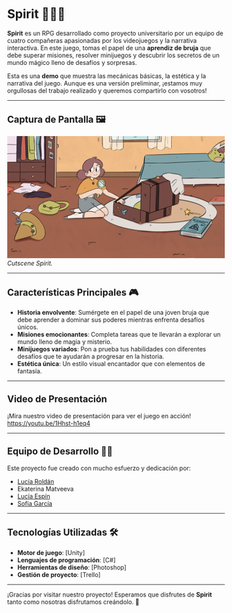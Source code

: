 # Spirit 🧙‍♀️✨

**Spirit** es un RPG desarrollado como proyecto universitario por un equipo de cuatro compañeras apasionadas por los videojuegos y la narrativa interactiva. En este juego, tomas el papel de una **aprendiz de bruja** que debe superar misiones, resolver minijuegos y descubrir los secretos de un mundo mágico lleno de desafíos y sorpresas.

Esta es una **demo** que muestra las mecánicas básicas, la estética y la narrativa del juego. Aunque es una versión preliminar, ¡estamos muy orgullosas del trabajo realizado y queremos compartirlo con vosotros!

---

## Captura de Pantalla 🖼️
![Captura 1](resources/Escena3.png)  
*Cutscene Spirit.*  

---

## Características Principales 🎮

- **Historia envolvente**: Sumérgete en el papel de una joven bruja que debe aprender a dominar sus poderes mientras enfrenta desafíos únicos.
- **Misiones emocionantes**: Completa tareas que te llevarán a explorar un mundo lleno de magia y misterio.
- **Minijuegos variados**: Pon a prueba tus habilidades con diferentes desafíos que te ayudarán a progresar en la historia.
- **Estética única**: Un estilo visual encantador que con elementos de fantasía.

---

## Video de Presentación 

¡Mira nuestro video de presentación para ver el juego en acción!  
https://youtu.be/1Hhst-h1eq4

---

## Equipo de Desarrollo 👩‍💻

Este proyecto fue creado con mucho esfuerzo y dedicación por:

- [Lucía Roldán](https://www.instagram.com/imluart/)
- Ekaterina Matveeva
- [Lucía Espín](https://www.instagram.com/luu.em_/)
- [Sofía García](https://www.instagram.com/sofialian_/)

---

## Tecnologías Utilizadas 🛠️

- **Motor de juego**: [Unity]  
- **Lenguajes de programación**: [C#]  
- **Herramientas de diseño**: [Photoshop]  
- **Gestión de proyecto**: [Trello]  

---

¡Gracias por visitar nuestro proyecto! Esperamos que disfrutes de **Spirit** tanto como nosotras disfrutamos creándolo. 🌟  

